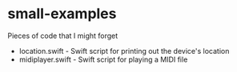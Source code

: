 # small-examples

Pieces of code that I might forget

* location.swift - Swift script for printing out the device's location
* midiplayer.swift - Swift script for playing a MIDI file

